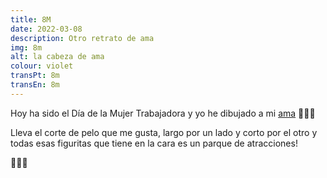 ```yaml
---
title: 8M
date: 2022-03-08
description: Otro retrato de ama
img: 8m
alt: la cabeza de ama
colour: violet
transPt: 8m
transEn: 8m
---
```


Hoy ha sido el Día de la Mujer Trabajadora y yo he dibujado a mi [ama](https://es.glosbe.com/eu/es/ama) 💜✊🏻

Lleva el corte de pelo que me gusta, largo por un lado y corto por el otro y todas esas figuritas que tiene en la cara es un parque de atracciones!

🎠🎡🎢
